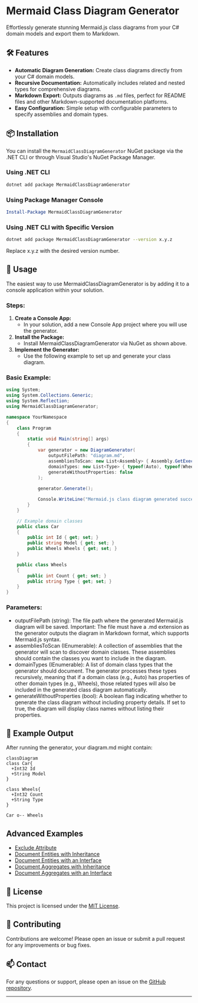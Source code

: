 # Mermaid Class Diagram Generator

Effortlessly generate stunning Mermaid.js class diagrams from your C# domain models and export them to Markdown.

## 🛠️ Features

- **Automatic Diagram Generation:** Create class diagrams directly from your C# domain models.
- **Recursive Documentation:** Automatically includes related and nested types for comprehensive diagrams.
- **Markdown Export:** Outputs diagrams as `.md` files, perfect for README files and other Markdown-supported documentation platforms.
- **Easy Configuration:** Simple setup with configurable parameters to specify assemblies and domain types.

## 📦 Installation

You can install the `MermaidClassDiagramGenerator` NuGet package via the .NET CLI or through Visual Studio's NuGet Package Manager.

### Using .NET CLI

```bash
dotnet add package MermaidClassDiagramGenerator
```

### Using Package Manager Console

```powershell
Install-Package MermaidClassDiagramGenerator
```

### Using .NET CLI with Specific Version
```bash
dotnet add package MermaidClassDiagramGenerator --version x.y.z
```
Replace x.y.z with the desired version number.

## 🚀 Usage

The easiest way to use MermaidClassDiagramGenerator is by adding it to a console application within your solution.

### Steps:
1. **Create a Console App:**
   - In your solution, add a new Console App project where you will use the generator.
3. **Install the Package:**
   - Install MermaidClassDiagramGenerator via NuGet as shown above.
3. **Implement the Generator:**
   - Use the following example to set up and generate your class diagram.

### Basic Example:
```cs
using System;
using System.Collections.Generic;
using System.Reflection;
using MermaidClassDiagramGenerator;

namespace YourNamespace
{
    class Program
    {
        static void Main(string[] args)
        {
            var generator = new DiagramGenerator(
                outputFilePath: "diagram.md",
                assembliesToScan: new List<Assembly> { Assembly.GetExecutingAssembly() },
                domainTypes: new List<Type> { typeof(Auto), typeof(Wheels) },
                generateWithoutProperties: false
            );
            
            generator.Generate();

            Console.WriteLine("Mermaid.js class diagram generated successfully at diagram.md");
        }
    }

    // Example domain classes
    public class Car
    {
        public int Id { get; set; }
        public string Model { get; set; }
        public Wheels Wheels { get; set; }
    }

    public class Wheels
    {
        public int Count { get; set; }
        public string Type { get; set; }
    }
}

```

### Parameters:
- outputFilePath (string): The file path where the generated Mermaid.js diagram will be saved. Important: The file must have a .md extension as the generator outputs the diagram in Markdown format, which supports Mermaid.js syntax.
- assembliesToScan (IEnumerable<Assembly>): A collection of assemblies that the generator will scan to discover domain classes. These assemblies should contain the classes you want to include in the diagram.
- domainTypes (IEnumerable<Type>): A list of domain class types that the generator should document. The generator processes these types recursively, meaning that if a domain class (e.g., Auto) has properties of other domain types (e.g., Wheels), those related types will also be included in the generated class diagram automatically.
- generateWithoutProperties (bool): A boolean flag indicating whether to generate the class diagram without including property details. If set to true, the diagram will display class names without listing their properties.

## 📄 Example Output

After running the generator, your diagram.md might contain:
```mermaid
classDiagram
class Car{
  +Int32 Id
  +String Model
}

class Wheels{
  +Int32 Count
  +String Type
}

Car o-- Wheels
```

## Advanced Examples
- [Exclude Attribute](docs/exclude-attribute-example.md)
- [Document Entities with Inheritance](docs/entities-inheritance-example.md)
- [Document Entities with an Interface](docs/entities-interface-example.md)
- [Document Aggregates with Inheritance](docs/aggregates-inheritance-example.md)
- [Document Aggregates with an Interface](docs/aggregates-interface-example.md)

## 📜 License

This project is licensed under the [MIT License](LICENSE).

## 🙏 Contributing

Contributions are welcome! Please open an issue or submit a pull request for any improvements or bug fixes.

## 📫 Contact

For any questions or support, please open an issue on the [GitHub repository](https://github.com/jespervandijk/mermaid-class-diagram-generator).

---
